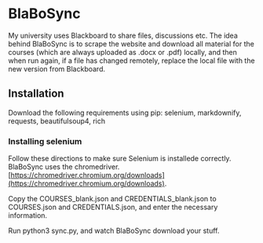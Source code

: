 # BlaBoSync 
My university uses Blackboard to share files, discussions etc.
The idea behind BlaBoSync is to scrape the website and download all material for the courses (which are always uploaded as .docx or .pdf) locally, and then when run again, if a file has changed remotely, replace the local file with the new version from Blackboard.

## Installation
Download the following requirements using pip: selenium, markdownify, requests, beautifulsoup4, rich

### Installing selenium
Follow these directions to make sure Selenium is installede correctly.
BlaBoSync uses the chromedriver.
[https://chromedriver.chromium.org/downloads](https://chromedriver.chromium.org/downloads).

Copy the COURSES_blank.json and CREDENTIALS_blank.json to COURSES.json and CREDENTIALS.json, and enter the necessary information.

Run python3 sync.py, and watch BlaBoSync download your stuff.
